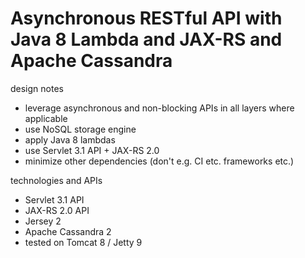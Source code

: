 
# Asynchronous RESTful API with Java 8 Lambda and JAX-RS and Apache Cassandra

design notes
- leverage asynchronous and non-blocking APIs in all layers where applicable
- use NoSQL storage engine
- apply Java 8 lambdas
- use Servlet 3.1 API + JAX-RS 2.0
- minimize other dependencies (don't e.g. CI etc. frameworks etc.)

technologies and APIs
- Servlet 3.1 API
- JAX-RS 2.0 API
- Jersey 2
- Apache Cassandra 2
- tested on Tomcat 8 / Jetty 9
